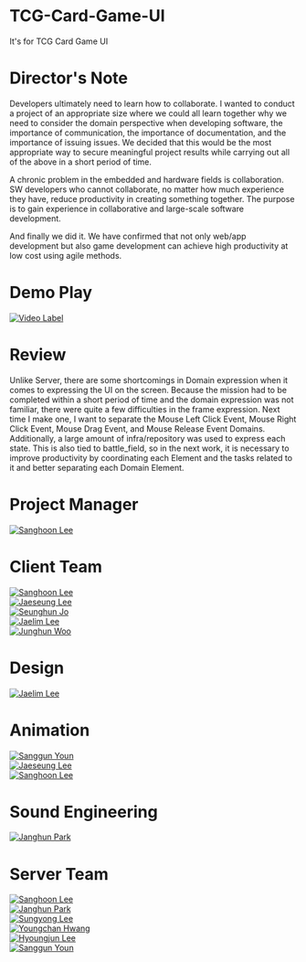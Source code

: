 # TCG-Card-Game-UI
It's for TCG Card Game UI

# Director's Note
Developers ultimately need to learn how to collaborate. I wanted to conduct a project of an appropriate size where we could all learn together why we need to consider the domain perspective when developing software, the importance of communication, the importance of documentation, and the importance of issuing issues. We decided that this would be the most appropriate way to secure meaningful project results while carrying out all of the above in a short period of time.  

A chronic problem in the embedded and hardware fields is collaboration. SW developers who cannot collaborate, no matter how much experience they have, reduce productivity in creating something together. The purpose is to gain experience in collaborative and large-scale software development.  

And finally we did it. We have confirmed that not only web/app development but also game development can achieve high productivity at low cost using agile methods.

# Demo Play
[![Video Label](http://img.youtube.com/vi/EQCNLK_O2JE/0.jpg)](https://youtu.be/EQCNLK_O2JE)

# Review
Unlike Server, there are some shortcomings in Domain expression when it comes to expressing the UI on the screen. Because the mission had to be completed within a short period of time and the domain expression was not familiar, there were quite a few difficulties in the frame expression. Next time I make one, I want to separate the Mouse Left Click Event, Mouse Right Click Event, Mouse Drag Event, and Mouse Release Event Domains. Additionally, a large amount of infra/repository was used to express each state. This is also tied to battle_field, so in the next work, it is necessary to improve productivity by coordinating each Element and the tasks related to it and better separating each Domain Element.

# Project Manager
[![Sanghoon Lee]()](https://github.com/silenc3502)  

# Client Team
[![Sanghoon Lee]()](https://github.com/silenc3502)  
[![Jaeseung Lee]()]()  
[![Seunghun Jo]()]()  
[![Jaelim Lee]()]()  
[![Junghun Woo]()]() 

# Design
[![Jaelim Lee]()]()  

# Animation
[![Sanggun Youn]()]()  
[![Jaeseung Lee]()]()  
[![Sanghoon Lee]()](https://github.com/silenc3502)  

# Sound Engineering
[![Janghun Park]()]()  

# Server Team
[![Sanghoon Lee]()](https://github.com/silenc3502)  
[![Janghun Park]()]()  
[![Sungyong Lee]()]()  
[![Youngchan Hwang]()]()  
[![Hyoungjun Lee]()]()  
[![Sanggun Youn]()]()  

